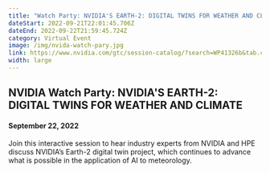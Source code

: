 ```yaml
---
title: "Watch Party: NVIDIA'S EARTH-2: DIGITAL TWINS FOR WEATHER AND CLIMATE"
dateStart: 2022-09-21T22:01:45.706Z
dateEnd: 2022-09-22T21:59:45.724Z
category: Virtual Event
image: /img/nvida-watch-pary.jpg
link: https://www.nvidia.com/gtc/session-catalog/?search=WP41326b&tab.catalogallsessionstab=16566177511100015Kus&search=WP41326b#/session/1660839912631001SdVF
width: large
---
```

## N﻿VIDIA Watch Party: NVIDIA'S EARTH-2: DIGITAL TWINS FOR WEATHER AND CLIMATE

#### S﻿eptember 22, 2022

Join this interactive session to hear industry experts from NVIDIA and HPE discuss NVIDIA’s Earth-2 digital twin project, which continues to advance what is possible in the application of AI to meteorology.